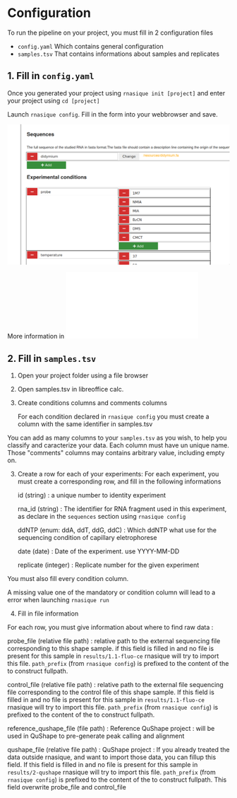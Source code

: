 # Configuration 

To run the pipeline on your project, you must fill in 2 configuration files

- `config.yaml` Which contains general configuration
- `samples.tsv` That contains informations about samples and replicates


## 1. Fill in `config.yaml` 

Once you generated your project using `rnasique init [project]` and enter your project using `cd [project]`

Launch `rnasique config`. Fill in the form into your webbrowser and save.

![An illustration of the configurator web interface](configurator.png)

More information in ![Advanced configuration](config_yaml_ref.md)



<!-- 
In order to get started with your project, you might look at thoses sections of
`config.yaml` or in the local web configurator:

sequences
: List the RNA molecules used in this project, and the path to there sequence

conditions
: List the experimental conditions which will be explored in this project

format
: Choose how the files will be named, in relation the your `conditions` section

rawdata
: If you want to import files from previous analysis, you should modify this section

qushape
: Input the configuration used with your capillary sequencer. (Channels) 

ipanemap
: Configure the execution conditions for IPANEMAP

footprint
: Configure the excutions of diffential analysisk

Others sections can stay untouch depending of your needs

To go futher : [](config_yaml_ref)
-->

## 2. Fill in `samples.tsv`

1. Open your project folder using a file browser
2. Open samples.tsv in libreoffice calc.
3. Create conditions columns and comments columns

    For each condition declared in `rnasique config` you must create a column with the same
identifier in samples.tsv

You can add as many columns to your `samples.tsv` as you wish, to help you classify and
caracterize your data. Each column must have un unique name. Those "comments" columns may contains arbitrary value, including empty on.

3. Create a row for each of your experiments:
For each experiment, you must create a corresponding row, and fill in the following
informations

    id (string)
    : a unique number to identity experiment
    
    rna_id (string)
    : The identifier for RNA fragment used in this experiment, as declare in the `sequences` section using `rnasique config`
    
    ddNTP (enum: ddA, ddT, ddG, ddC)
    : Which ddNTP what use for the sequencing condition of capillary eletrophorese
    
    date (date)
    : Date of the experiment. use YYYY-MM-DD 
    
    replicate (integer)
    : Replicate number for the given experiment

You must also fill every condition column.

A missing value one of the mandatory or condition column will lead to a error when launching `rnasique run`

4. Fill in file information

For each row, you must give information about where to find raw data :

probe_file (relative file path)
: relative path to the external sequencing file corresponding to this shape sample. if this field is filled in and no file is present for this sample in `results/1.1-fluo-ce` rnasique will try to import this file. `path_prefix` (from `rnasique config`) is prefixed to the content of the to construct fullpath.

control_file (relative file path)
: relative path to the external file sequencing file corresponding to the control file of this shape sample. If this field is filled in and no file is present for this sample in `results/1.1-fluo-ce` rnasique will try to import this file. `path_prefix` (from `rnasique config`) is prefixed to the content of the to construct fullpath.



reference_qushape_file (file path)
: Reference QuShape project : will be used in QuShape to pre-generate peak calling and alignment

qushape_file (relative file path)
: QuShape project : If you already treated the data outside rnasique, and want to import
those data, you can fillup this field.  If this field is filled in and no file is present for this sample in `results/2-qushape` rnasique will try to import this file. `path_prefix` (from `rnasique config`) is prefixed to the content of the to construct fullpath. This field overwrite probe_file and control_file

<!--
For each type of experimental condition, you must declare it in the `condition_names` of `config.yaml` file the name declared in the config file must be the same as the on in `samples.tsv`
In order to generate unambiguous file name, you must also add the conditions in the `format` section



#### Examples :

probe (string)
: Which probe was used in this sample (1M7, BzCN, NMIA, DMS, etc.)

temperature (int)
: temperature At which probing was
performed 

magnesium (string)
: Did the sample buffer contained Magnesium during probing (Mg / noMg)?

interaction (string)
: What other molecule/RNA was present with the probed RNA during the probing step.

### Optional columns
-->


